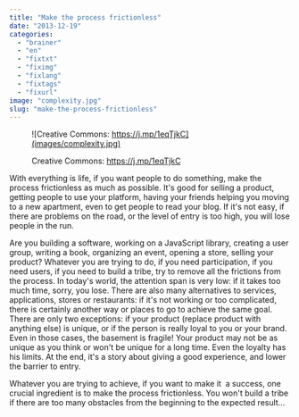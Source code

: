 ```yaml
---
title: "Make the process frictionless"
date: "2013-12-19"
categories: 
  - "brainer"
  - "en"
  - "fixtxt"
  - "fiximg"
  - "fixlang"
  - "fixtags"
  - "fixurl"
image: "complexity.jpg"
slug: "make-the-process-frictionless"
---
```


<figure>

![Creative Commons: https://j.mp/1eqTjkC](images/complexity.jpg)

<figcaption>

Creative Commons: https://j.mp/1eqTjkC

</figcaption>

</figure>

With everything is life, if you want people to do something, make the process frictionless as much as possible. It's good for selling a product, getting people to use your platform, having your friends helping you moving to a new apartment, even to get people to read your blog. If it's not easy, if there are problems on the road, or the level of entry is too high, you will lose people in the run.

Are you building a software, working on a JavaScript library, creating a user group, writing a book, organizing an event, opening a store, selling your product? Whatever you are trying to do, if you need participation, if you need users, if you need to build a tribe, try to remove all the frictions from the process. In today's world, the attention span is very low: if it takes too much time, sorry, you lose. There are also many alternatives to services, applications, stores or restaurants: if it's not working or too complicated, there is certainly another way or places to go to achieve the same goal. There are only two exceptions: if your product (replace product with anything else) is unique, or if the person is really loyal to you or your brand. Even in those cases, the basement is fragile! Your product may not be as unique as you think or won't be unique for a long time. Even the loyalty has his limits. At the end, it's a story about giving a good experience, and lower the barrier to entry.

Whatever you are trying to achieve, if you want to make it  a success, one crucial ingredient is to make the process frictionless. You won't build a tribe if there are too many obstacles from the beginning to the expected result...
